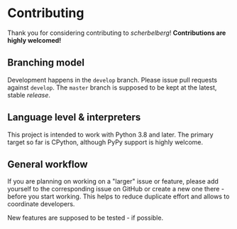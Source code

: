 # Contributing

Thank you for considering contributing to *scherbelberg*!
**Contributions are highly welcomed!**

## Branching model

Development happens in the `develop` branch. Please issue pull requests against `develop`. The `master` branch is supposed to be kept at the latest, stable *release*.

## Language level & interpreters

This project is intended to work with Python 3.8 and later. The primary target so far is CPython, although PyPy support is highly welcome.

## General workflow

If you are planning on working on a "larger" issue or feature, please add yourself to the corresponding issue on GitHub or create a new one there - before you start working. This helps to reduce duplicate effort and allows to coordinate developers.

New features are supposed to be tested - if possible.
